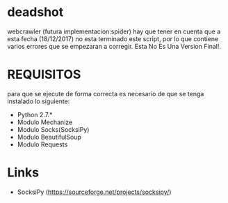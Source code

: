 # deadshot
webcrawler (futura implementacion:spider)
hay que tener en cuenta que a esta fecha (18/12/2017) no esta terminado este script, por lo que contiene varios errores que se empezaran a corregir. Esta No Es Una Version Final!.

#  REQUISITOS
para que se ejecute de forma correcta es necesario de que se tenga instalado lo siguiente:

* Python 2.7.*
* Modulo Mechanize
* Modulo Socks(SocksiPy)
* Modulo BeautifulSoup
* Modulo Requests

# Links
* SocksiPy (https://sourceforge.net/projects/socksipy/)
